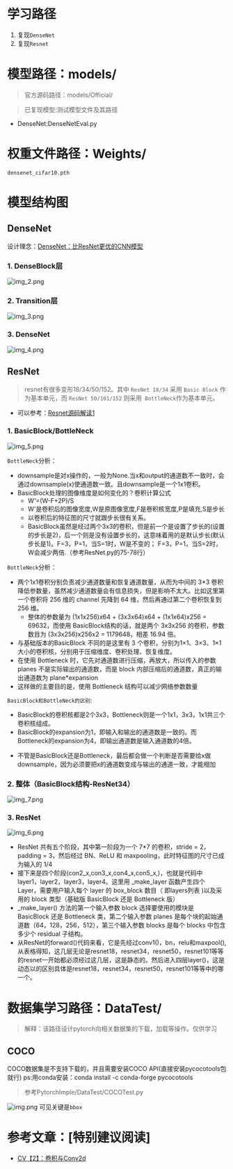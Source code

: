 # 学习路径
1. 复现`DenseNet`
2. 复现`Resnet`
# 模型路径：models/
>官方源码路径：models/Official/

>已复现模型:测试模型文件及其路径 

- DenseNet:DenseNetEval.py



# 权重文件路径：Weights/

`densenet_cifar10.pth`


# 模型结构图
## DenseNet
设计理念：[DenseNet：比ResNet更优的CNN模型](https://zhuanlan.zhihu.com/p/37189203)
### 1. DenseBlock层
![img_2.png](Images/img_2.png)
### 2. Transition层
![img_3.png](Images/img_3.png)
### 3. DenseNet
![img_4.png](Images/img_4.png)


## ResNet
> resnet有很多变形18/34/50/152。其中 `ResNet 18/34` 采用 `Basic Block` 作为基本单元，而 `ResNet 50/101/152` 则采用` BottleNeck`作为基本单元。
- 可以参考：[Resnet源码解读1](https://blog.csdn.net/qq_35091353/article/details/109776153)

### 1. BasicBlock/BottleNeck

![img_5.png](Images/img_5.png)


`BottleNeck`分析：

- downsample是对x操作的，一般为None.当x和output的通道数不一致时，会通过downsample(x)使通道数一致。且downsample是一个1x1卷积。
- BasicBlock处理的图像维度是如何变化的？卷积计算公式
  - W'=(W-F+2P)/S
  - W'是卷积后的图像宽度,W是原图像宽度,F是卷积核宽度,P是填充,S是步长
  - 以卷积后的特征图的尺寸就跟步长很有关系。
  - BasicBlock虽然是经过两个3x3的卷积，但是前一个是设置了步长的(设置的步长是2)，后一个则是没有设置步长的，这意味着用的是默认步长(默认步长是1)。F=3，P=1，当S=1时，W是不变的； F=3，P=1，当S=2时，W会减少两倍.（参考ResNet.py的75-78行）

`BottleNeck`分析：

- 两个1x1卷积分别负责减少通道数量和恢复通道数量，从而为中间的 3*3 卷积降低参数量，虽然减少通道数量会有信息损失，但是影响不太大。比如这里第一个卷积将 256 维的 channel 先降到 64 维，然后再通过第二个卷积恢复到 256 维。
  - 整体的参数量为 (1x1x256)x64 + (3x3x64)x64 + (1x1x64)x256 = 69632，而使用 BasicBlock结构的话，就是两个 3x3x256 的卷积，参数数目为 (3x3x256)x256x2 = 1179648，相差 16.94 倍。
- 与基础版本的BasicBlock 不同的是这里有 3 个卷积，分别为1×1、3×3、1×1大小的卷积核，分别用于压缩维度、卷积处理、恢复维度。 
- 在使用 Bottleneck 时，它先对通道数进行压缩，再放大，所以传入的参数 planes 不是实际输出的通道数，而是 block 内部压缩后的通道数，真正的输出通道数为 plane*expansion
- 这样做的主要目的是，使用 Bottleneck 结构可以减少网络参数数量

`BasicBlock和BottleNeck的区别`:

* BasicBlock的卷积核都是2个3x3，Bottleneck则是一个1x1，3x3，1x1共三个卷积核组成。 
* BasicBlock的expansion为1，即输入和输出的通道数是一致的。而Bottleneck的expansion为4，即输出通道数是输入通道数的4倍。


- 不管是BasicBlock还是Bottleneck，最后都会做一个判断是否需要给x做downsample，因为必须要把x的通道数变成与输出的通道一致，才能相加

### 2. 整体（BasicBlock结构-ResNet34）

![img_7.png](Images/img_7.png)

### 3. ResNet
![img_6.png](Images/img_6.png)

- ResNet 共有五个阶段，其中第一阶段为一个 7*7 的卷积，stride = 2，padding = 3，然后经过 BN、ReLU 和 maxpooling，此时特征图的尺寸已成为输入的 1/4
- 接下来是四个阶段(con2_x,con3_x,con4_x,con5_x,)，也就是代码中 layer1，layer2，layer3，layer4。这里用 _make_layer 函数产生四个 Layer，需要用户输入每个 layer 的 box_block 数目（ 即layers列表 )以及采用的 block 类型（基础版 BasicBlock 还是 Bottleneck 版）
- _make_layer() 方法的第一个输入参数 block 选择要使用的模块是 BasicBlock 还是 Bottleneck 类，第二个输入参数 planes 是每个块的起始通道数（64，128，256，512），第三个输入参数 blocks 是每个 blocks 中包含多少个 residual 子结构。
- 从ResNet的forward()代码来看，它是先经过conv1()，bn，relu和maxpool(),从表格得知，这几层无论是resnet18，resnet34，resnet50，resnet101等等的resnet一开始都必须经过这几层，这是静态的。然后进入四层layer()，这是动态以的区别具体是resnet18，resnet34，resnet50，resnet101等等中的哪一个。





# 数据集学习路径：DataTest/

>解释：该路径设计pytorch向相关数据集的下载，加载等操作。仅供学习

## COCO

COCO数据集是不支持下载的，并且需要安装COCO API(直接安装pycocotools包就行)
ps:用conda安装：conda install -c conda-forge pycocotools

>参考PytorchImple/DataTest/COCOTest.py

![img.png](Images/img_coco_bbox.png)
可见关键是`bbox`


# 参考文章：[特别建议阅读]
- [CV【2】：卷积与Conv2d](https://blog.csdn.net/HoraceYan/article/details/125740051?ops_request_misc=%7B%22request%5Fid%22%3A%22171092224916800226536427%22%2C%22scm%22%3A%2220140713.130102334..%22%7D&request_id=171092224916800226536427&biz_id=0&spm=1018.2226.3001.4187)